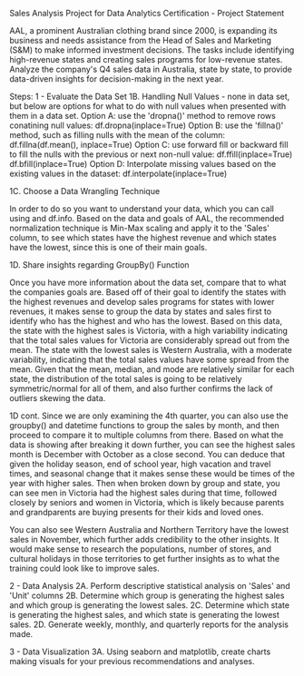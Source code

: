 Sales Analysis Project for Data Analytics Certification - 
Project Statement

AAL, a prominent Australian clothing brand since 2000, is expanding its business and needs assistance from the Head of Sales and Marketing (S&M) to make informed investment decisions. The tasks include identifying high-revenue states and creating sales programs for low-revenue states. Analyze the company's Q4 sales data in Australia, state by state, to provide data-driven insights for decision-making in the next year.

Steps:
1 - Evaluate the Data Set
1B. Handling Null Values - none in data set, but below are options for what to do with null values when presented with them in a data set.
Option A: use the 'dropna()' method to remove rows conatining null values: df.dropna(inplace=True)
Option B: use the 'fillna()' method, such as filling nulls with the mean of the column: df.fillna(df.mean(), inplace=True)
Option C: use forward fill or backward fill to fill the nulls with the previous or next non-null value: df.ffill(inplace=True)
df.bfill(inplace=True)
Option D: Interpolate missing values based on the existing values in the dataset: df.interpolate(inplace=True)

1C. Choose a Data Wrangling Technique

In order to do so you want to understand your data, which you can call using and df.info. Based on the data and goals of AAL, the recommended normalization technique is Min-Max scaling and apply it to the 'Sales' column, to see which states have the highest revenue and which states have the lowest, since this is one of their main goals. 

1D. Share insights regarding GroupBy() Function

Once you have more information about the data set, compare that to what the companies goals are. Based off of their goal to identify the states with the highest revenues and develop sales programs for states with lower revenues, it makes sense to group the data by states and sales first to identify who has the highest and who has the lowest.
Based on this data, the state with the highest sales is Victoria, with a high variability indicating that the total sales values for Victoria are considerably spread out from the mean. The state with the lowest sales is Western Australia, with a moderate variability, indicating that the total sales values have some spread from the mean.
Given that the mean, median, and mode are relatively similar for each state, the distribution of the total sales is going to be relatively symmetric/normal for all of them, and also further confirms the lack of outliers skewing the data.

1D cont.
Since we are only examining the 4th quarter, you can also use the groupby() and datetime functions to group the sales by month, and then proceed to compare it to multiple columns from there.
Based on what the data is showing after breaking it down further, you can see the highest sales month is December with October as a close second. You can deduce that given the holiday season, end of school year, high vacation and travel times, and seasonal change that it makes sense these would be times of the year with higher sales. Then when broken down by group and state, you can see men in Victoria had the highest sales during that time, followed closely by seniors and women in Victoria, which is likely because parents and grandparents are buying presents for their kids and loved ones. 

You can also see Western Australia and Northern Territory have the lowest sales in November, which further adds credibility to the other insights. It would make sense to research the populations, number of stores, and cultural holidays in those territories to get further insights as to what the training could look like to improve sales. 

2 -  Data Analysis 
2A. Perform descriptive statistical analysis on 'Sales' and 'Unit' columns
2B. Determine which group is generating the highest sales and which group is generating the lowest sales.
2C. Determine which state is generating the highest sales, and which state is generating the lowest sales.
2D. Generate weekly, monthly, and quarterly reports for the analysis made.

 3 - Data Visualization
 3A. Using seaborn and matplotlib, create charts making visuals for your previous recommendations and analyses.
 

